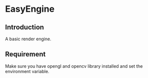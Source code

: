 # EasyEngine
## Introduction
A basic render engine.
## Requirement
Make sure you have opengl and opencv library installed and set the environment variable.

